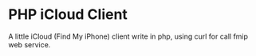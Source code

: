# PHP iCloud Client
A little iCloud (Find My iPhone) client write in php, using curl for call fmip web service.
